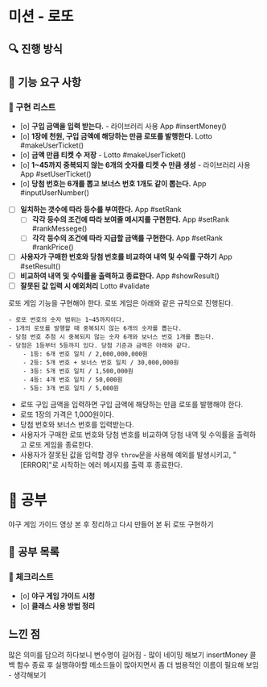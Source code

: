 # 미션 - 로또

## 🔍 진행 방식

## 🚀 기능 요구 사항

### 🚨 구현 리스트

- [o] **구입 금액을 입력 받는다.** - 라이브러리 사용 App #insertMoney()
- [o] **1장에 천원, 구입 금액에 해당하는 만큼 로또를 발행한다.** Lotto #makeUserTicket()
- [o] **금액 만큼 티켓 수 저장** -  Lotto #makeUserTicket()
- [o] **1~45까지 중복되지 않는 6개의 숫자를 티켓 수 만큼 생성** - 라이브러리 사용 App #setUserTicket()
- [o] **당첨 번호는 6개를 뽑고 보너스 번호 1개도 같이 뽑는다.** App #inputUserNumber()
- [ ] **일치하는 갯수에 따라 등수를 부여한다.** App #setRank
  - [ ] **각각 등수의 조건에 따라 보여줄 메시지를 구현한다.** App #setRank #rankMessege()
  - [ ] **각각 등수의 조건에 따라 지급할 금액를 구현한다.** App #setRank #rankPrice()
- [ ] **사용자가 구매한 번호와 당첨 번호를 비교하여 내역 및 수익률 구하기** App #setResult()
- [ ] **비교하여 내역 및 수익률을 출력하고 종료한다.** App #showResult()
- [ ] **잘못된 값 입력 시 예외처리** Lotto #validate

로또 게임 기능을 구현해야 한다. 로또 게임은 아래와 같은 규칙으로 진행된다.

```
- 로또 번호의 숫자 범위는 1~45까지이다.
- 1개의 로또를 발행할 때 중복되지 않는 6개의 숫자를 뽑는다.
- 당첨 번호 추첨 시 중복되지 않는 숫자 6개와 보너스 번호 1개를 뽑는다.
- 당첨은 1등부터 5등까지 있다. 당첨 기준과 금액은 아래와 같다.
    - 1등: 6개 번호 일치 / 2,000,000,000원
    - 2등: 5개 번호 + 보너스 번호 일치 / 30,000,000원
    - 3등: 5개 번호 일치 / 1,500,000원
    - 4등: 4개 번호 일치 / 50,000원
    - 5등: 3개 번호 일치 / 5,000원
```

- 로또 구입 금액을 입력하면 구입 금액에 해당하는 만큼 로또를 발행해야 한다.
- 로또 1장의 가격은 1,000원이다.
- 당첨 번호와 보너스 번호를 입력받는다.
- 사용자가 구매한 로또 번호와 당첨 번호를 비교하여 당첨 내역 및 수익률을 출력하고 로또 게임을 종료한다.
- 사용자가 잘못된 값을 입력할 경우 `throw`문을 사용해 예외를 발생시키고, "[ERROR]"로 시작하는 에러 메시지를 출력 후 종료한다.



# 🚀 공부

야구 게임 가이드 영상 본 후 정리하고 다시 만들어 본 뒤 로또 구현하기

## 🧾 공부 목록

### 🚨 체크리스트

- [o] **야구 게임 가이드 시청**
- [o] **클래스 사용 방법 정리**

## 느낀 점
많은 의미를 담으려 하다보니 변수명이 길어짐 - 많이 네이밍 해보기
insertMoney 콜백 함수 종료 후 실행햐아할 메소드들이 많아지면서 좀 더 범용적인 이름이 필요해 보임 - 생각해보기